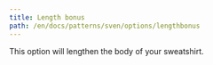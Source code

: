 ```yaml
---
title: Length bonus
path: /en/docs/patterns/sven/options/lengthbonus
---
```


This option will lengthen the body of your sweatshirt.